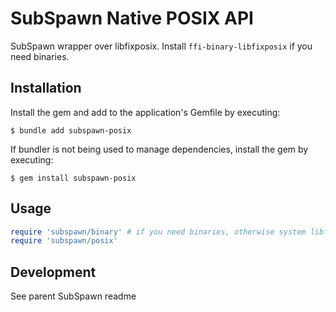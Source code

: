 # SubSpawn Native POSIX API

SubSpawn wrapper over libfixposix. Install `ffi-binary-libfixposix` if you need binaries.

## Installation

Install the gem and add to the application's Gemfile by executing:

    $ bundle add subspawn-posix

If bundler is not being used to manage dependencies, install the gem by executing:

    $ gem install subspawn-posix

## Usage

```rb
require 'subspawn/binary' # if you need binaries, otherwise system libfixposix is used
require 'subspawn/posix'
```

## Development

See parent SubSpawn readme
